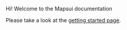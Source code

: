 Hi! Welcome to the Mapsui documentation

Please take a look at the [getting started page](Getting-Started-with-Mapsui.md).


